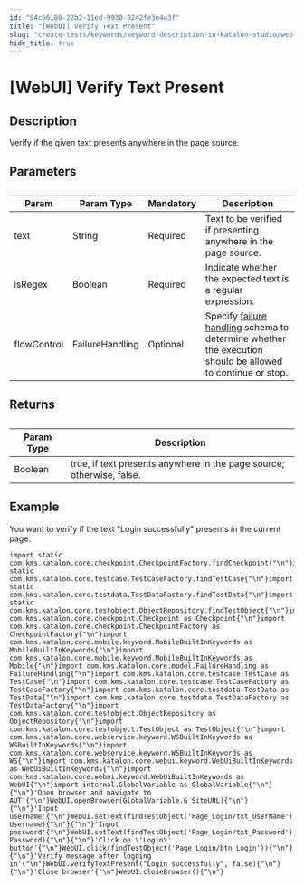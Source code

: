 ```yaml
---
id: "94c56180-22b2-11ed-9930-0242fe3e4a3f"
title: "[WebUI] Verify Text Present"
slug: "create-tests/keywords/keyword-description-in-katalon-studio/web-ui-keywords/webui-verify-text-present"
hide_title: true
---
```


# <a id="id_0" class="anchor_top_offset"/><a id="ariaid-title1" class="anchor_top_offset"/>[WebUI] Verify Text Present


## <a id="id_0__id_1" class="anchor_top_offset"/>Description  

              
<p xmlns="http://www.w3.org/1999/xhtml" className="p">Verify if the given text presents anywhere in the page   source.</p> 
      

## <a id="id_0__id_2" class="anchor_top_offset"/>Parameters  

              
<table xmlns="http://www.w3.org/1999/xhtml" className="table anchor_top_offset" id="id_0__2b0c1d1d-5f3c-42d4-9f09-948a08d55b33"><caption /><thead className="thead"><tr className><th className="entry anchor_top_offset" id="id_0__2b0c1d1d-5f3c-42d4-9f09-948a08d55b33__entry__1">Param</th><th className="entry anchor_top_offset" id="id_0__2b0c1d1d-5f3c-42d4-9f09-948a08d55b33__entry__2">Param Type</th><th className="entry anchor_top_offset" id="id_0__2b0c1d1d-5f3c-42d4-9f09-948a08d55b33__entry__3">Mandatory</th><th className="entry anchor_top_offset" id="id_0__2b0c1d1d-5f3c-42d4-9f09-948a08d55b33__entry__4">Description</th></tr></thead><tbody className="tbody"><tr className><td className="entry" headers="id_0__2b0c1d1d-5f3c-42d4-9f09-948a08d55b33__entry__1 id_0__2b0c1d1d-5f3c-42d4-9f09-948a08d55b33__entry__2 id_0__2b0c1d1d-5f3c-42d4-9f09-948a08d55b33__entry__3 id_0__2b0c1d1d-5f3c-42d4-9f09-948a08d55b33__entry__4 ">text</td><td className="entry" headers="id_0__2b0c1d1d-5f3c-42d4-9f09-948a08d55b33__entry__1 id_0__2b0c1d1d-5f3c-42d4-9f09-948a08d55b33__entry__2 id_0__2b0c1d1d-5f3c-42d4-9f09-948a08d55b33__entry__3 id_0__2b0c1d1d-5f3c-42d4-9f09-948a08d55b33__entry__4 ">String</td><td className="entry" headers="id_0__2b0c1d1d-5f3c-42d4-9f09-948a08d55b33__entry__1 id_0__2b0c1d1d-5f3c-42d4-9f09-948a08d55b33__entry__2 id_0__2b0c1d1d-5f3c-42d4-9f09-948a08d55b33__entry__3 id_0__2b0c1d1d-5f3c-42d4-9f09-948a08d55b33__entry__4 ">Required</td><td className="entry" headers="id_0__2b0c1d1d-5f3c-42d4-9f09-948a08d55b33__entry__1 id_0__2b0c1d1d-5f3c-42d4-9f09-948a08d55b33__entry__2 id_0__2b0c1d1d-5f3c-42d4-9f09-948a08d55b33__entry__3 id_0__2b0c1d1d-5f3c-42d4-9f09-948a08d55b33__entry__4 ">Text to be verified if presenting anywhere in the page         source.</td></tr><tr className><td className="entry" headers="id_0__2b0c1d1d-5f3c-42d4-9f09-948a08d55b33__entry__1 id_0__2b0c1d1d-5f3c-42d4-9f09-948a08d55b33__entry__2 id_0__2b0c1d1d-5f3c-42d4-9f09-948a08d55b33__entry__3 id_0__2b0c1d1d-5f3c-42d4-9f09-948a08d55b33__entry__4 ">isRegex</td><td className="entry" headers="id_0__2b0c1d1d-5f3c-42d4-9f09-948a08d55b33__entry__1 id_0__2b0c1d1d-5f3c-42d4-9f09-948a08d55b33__entry__2 id_0__2b0c1d1d-5f3c-42d4-9f09-948a08d55b33__entry__3 id_0__2b0c1d1d-5f3c-42d4-9f09-948a08d55b33__entry__4 ">Boolean</td><td className="entry" headers="id_0__2b0c1d1d-5f3c-42d4-9f09-948a08d55b33__entry__1 id_0__2b0c1d1d-5f3c-42d4-9f09-948a08d55b33__entry__2 id_0__2b0c1d1d-5f3c-42d4-9f09-948a08d55b33__entry__3 id_0__2b0c1d1d-5f3c-42d4-9f09-948a08d55b33__entry__4 ">Required</td><td className="entry" headers="id_0__2b0c1d1d-5f3c-42d4-9f09-948a08d55b33__entry__1 id_0__2b0c1d1d-5f3c-42d4-9f09-948a08d55b33__entry__2 id_0__2b0c1d1d-5f3c-42d4-9f09-948a08d55b33__entry__3 id_0__2b0c1d1d-5f3c-42d4-9f09-948a08d55b33__entry__4 ">Indicate whether the expected text is a regular         expression.</td></tr><tr className><td className="entry" headers="id_0__2b0c1d1d-5f3c-42d4-9f09-948a08d55b33__entry__1 id_0__2b0c1d1d-5f3c-42d4-9f09-948a08d55b33__entry__2 id_0__2b0c1d1d-5f3c-42d4-9f09-948a08d55b33__entry__3 id_0__2b0c1d1d-5f3c-42d4-9f09-948a08d55b33__entry__4 ">flowControl</td><td className="entry" headers="id_0__2b0c1d1d-5f3c-42d4-9f09-948a08d55b33__entry__1 id_0__2b0c1d1d-5f3c-42d4-9f09-948a08d55b33__entry__2 id_0__2b0c1d1d-5f3c-42d4-9f09-948a08d55b33__entry__3 id_0__2b0c1d1d-5f3c-42d4-9f09-948a08d55b33__entry__4 ">FailureHandling</td><td className="entry" headers="id_0__2b0c1d1d-5f3c-42d4-9f09-948a08d55b33__entry__1 id_0__2b0c1d1d-5f3c-42d4-9f09-948a08d55b33__entry__2 id_0__2b0c1d1d-5f3c-42d4-9f09-948a08d55b33__entry__3 id_0__2b0c1d1d-5f3c-42d4-9f09-948a08d55b33__entry__4 ">Optional</td><td className="entry" headers="id_0__2b0c1d1d-5f3c-42d4-9f09-948a08d55b33__entry__1 id_0__2b0c1d1d-5f3c-42d4-9f09-948a08d55b33__entry__2 id_0__2b0c1d1d-5f3c-42d4-9f09-948a08d55b33__entry__3 id_0__2b0c1d1d-5f3c-42d4-9f09-948a08d55b33__entry__4 ">Specify <a className="xref" href="/docs/maintain/configure-failure-handling-settings-in-katalon-studio">failure handling</a> schema to         determine whether the execution should be allowed to continue or         stop.</td></tr></tbody></table> 
      

## <a id="id_0__id_3" class="anchor_top_offset"/>Returns

              
<table xmlns="http://www.w3.org/1999/xhtml" className="table anchor_top_offset" id="id_0__f0a201d0-4f9c-4efb-9e4b-fd1179ba41a3"><caption /><thead className="thead"><tr className><th className="entry anchor_top_offset" id="id_0__f0a201d0-4f9c-4efb-9e4b-fd1179ba41a3__entry__1">Param Type</th><th className="entry anchor_top_offset" id="id_0__f0a201d0-4f9c-4efb-9e4b-fd1179ba41a3__entry__2">Description</th></tr></thead><tbody className="tbody"><tr className><td className="entry" headers="id_0__f0a201d0-4f9c-4efb-9e4b-fd1179ba41a3__entry__1 id_0__f0a201d0-4f9c-4efb-9e4b-fd1179ba41a3__entry__2 ">Boolean</td><td className="entry" headers="id_0__f0a201d0-4f9c-4efb-9e4b-fd1179ba41a3__entry__1 id_0__f0a201d0-4f9c-4efb-9e4b-fd1179ba41a3__entry__2 ">true, if text presents anywhere in the page source;         otherwise, false.</td></tr></tbody></table> 
      

## <a id="id_0__id_4" class="anchor_top_offset"/>Example 

              
<p xmlns="http://www.w3.org/1999/xhtml" className="p">You want to verify if the text "Login successfully" presents in   the current page.</p> 
              
<pre xmlns="http://www.w3.org/1999/xhtml" className="pre codeblock"><code>import static com.kms.katalon.core.checkpoint.CheckpointFactory.findCheckpoint{"\n"}import static com.kms.katalon.core.testcase.TestCaseFactory.findTestCase{"\n"}import static com.kms.katalon.core.testdata.TestDataFactory.findTestData{"\n"}import static com.kms.katalon.core.testobject.ObjectRepository.findTestObject{"\n"}import com.kms.katalon.core.checkpoint.Checkpoint as Checkpoint{"\n"}import com.kms.katalon.core.checkpoint.CheckpointFactory as CheckpointFactory{"\n"}import com.kms.katalon.core.mobile.keyword.MobileBuiltInKeywords as MobileBuiltInKeywords{"\n"}import com.kms.katalon.core.mobile.keyword.MobileBuiltInKeywords as Mobile{"\n"}import com.kms.katalon.core.model.FailureHandling as FailureHandling{"\n"}import com.kms.katalon.core.testcase.TestCase as TestCase{"\n"}import com.kms.katalon.core.testcase.TestCaseFactory as TestCaseFactory{"\n"}import com.kms.katalon.core.testdata.TestData as TestData{"\n"}import com.kms.katalon.core.testdata.TestDataFactory as TestDataFactory{"\n"}import com.kms.katalon.core.testobject.ObjectRepository as ObjectRepository{"\n"}import com.kms.katalon.core.testobject.TestObject as TestObject{"\n"}import com.kms.katalon.core.webservice.keyword.WSBuiltInKeywords as WSBuiltInKeywords{"\n"}import com.kms.katalon.core.webservice.keyword.WSBuiltInKeywords as WS{"\n"}import com.kms.katalon.core.webui.keyword.WebUiBuiltInKeywords as WebUiBuiltInKeywords{"\n"}import com.kms.katalon.core.webui.keyword.WebUiBuiltInKeywords as WebUI{"\n"}import internal.GlobalVariable as GlobalVariable{"\n"}{"\n"}'Open browser and navigate to AUT'{"\n"}WebUI.openBrowser(GlobalVariable.G_SiteURL){"\n"}{"\n"}'Input username'{"\n"}WebUI.setText(findTestObject('Page_Login/txt_UserName'), Username){"\n"}{"\n"}'Input password'{"\n"}WebUI.setText(findTestObject('Page_Login/txt_Password'), Password){"\n"}{"\n"}'Click on \'Login\' button'{"\n"}WebUI.click(findTestObject('Page_Login/btn_Login')){"\n"}{"\n"}'Verify message after logging in'{"\n"}WebUI.verifyTextPresent("Login successfully", false){"\n"}{"\n"}'Close browser'{"\n"}WebUI.closeBrowser(){"\n"}</code></pre> 
            
